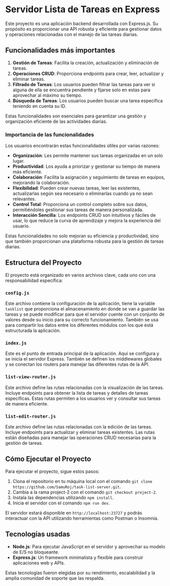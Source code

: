 # Servidor Lista de Tareas en Express

Este proyecto es una aplicación backend desarrollada con Express.js. Su propósito es proporcionar una API robusta y eficiente para gestionar datos y operaciones relacionadas con el manejo de las tareas diarias.

## Funcionalidades más importantes

1. **Gestión de Tareas**: Facilita la creación, actualización y eliminación de tareas.
2. **Operaciones CRUD**: Proporciona endpoints para crear, leer, actualizar y eliminar tareas.
3. **Filtrado de Tareas**: Los usuarios pueden filtrar las tareas para ver si alguna de ella se encuentra pendiente y fijarse solo en estas para aprovechar al máximo su tiempo.
3. **Búsqueda de Tareas**: Los usuarios pueden buscar una tarea específica teniendo en cuenta su ID. 

Estas funcionalidades son esenciales para garantizar una gestión y organización eficiente de las actividades diarias.

### Importancia de las funcionalidades

Los usuarios encontrarán estas funcionalidades útiles por varias razones:

- **Organización**: Les permite mantener sus tareas organizadas en un solo lugar.
- **Productividad**: Los ayuda a priorizar y gestionar su tiempo de manera más eficiente.
- **Colaboración**: Facilita la asignación y seguimiento de tareas en equipos, mejorando la colaboración.
- **Flexibilidad**: Pueden crear nuevas tareas, leer las existentes, actualizarlas según sea necesario o eliminarlas cuando ya no sean relevantes.
- **Control Total**: Proporciona un control completo sobre sus datos, permitiéndoles gestionar sus tareas de manera personalizada.
- **Interacción Sencilla**: Los endpoints CRUD son intuitivos y fáciles de usar, lo que reduce la curva de aprendizaje y mejora la experiencia del usuario.

Estas funcionalidades no solo mejoran su eficiencia y productividad, sino que también proporcionan una plataforma robusta para la gestión de tareas diarias.

## Estructura del Proyecto

El proyecto está organizado en varios archivos clave, cada uno con una responsabilidad específica:

### `config.js`

Este archivo contiene la configuración de la aplicación, tiene la variable `tasklist` que proporciona el almacenamiento en donde se van a guardar las tareas y se puede modificar para que el servidor cuente con un conjunto de valores desde su inicio para su correcto funcionamiento. También se usa para compartir los datos entre los diferentes módulos con los que está estructurada la aplicación. 

### `index.js`

Este es el punto de entrada principal de la aplicación. Aquí se configura y se inicia el servidor Express. También se definen los middlewares globales y se conectan los routers para manejar las diferentes rutas de la API.

### `list-view-router.js`

Este archivo define las rutas relacionadas con la visualización de las tareas. Incluye endpoints para obtener la lista de tareas y detalles de tareas específicas. Estas rutas permiten a los usuarios ver y consultar sus tareas de manera eficiente.

### `list-edit-router.js`

Este archivo define las rutas relacionadas con la edición de las tareas. Incluye endpoints para actualizar y eliminar tareas existentes. Las rutas están diseñadas para manejar las operaciones CRUD necesarias para la gestión de tareas.

## Cómo Ejecutar el Proyecto

Para ejecutar el proyecto, sigue estos pasos:

1. Clona el repositorio en tu máquina local con el comando `git clone https://github.com/SamuRoj/task-list-server.git`.
2. Cambia a la rama project-2 con el comando `git checkout project-2`.
3. Instala las dependencias utilizando `npm install`.
4. Inicia el servidor con el comando `npm run dev`.

El servidor estará disponible en `http://localhost:23727` y podrás interactuar con la API utilizando herramientas como Postman o Insomnia.

## Tecnologías usadas

- **Node.js**: Para ejecutar JavaScript en el servidor y aprovechar su modelo de E/S no bloqueante.
- **Express.js**: Un framework minimalista y flexible para construir aplicaciones web y APIs.

Estas tecnologías fueron elegidas por su rendimiento, escalabilidad y la amplia comunidad de soporte que las respalda.
